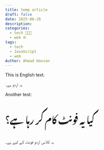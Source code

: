 ```yaml
---
title: temp article
draft: false
date: 2025-06-26
description: 
categories:
  - tech 👨🏻‍💻
  - web 🌐
tags:
  - tech
  - JavaScript
  - web
Author: Ahmad Hassan
---
```


This is English text.

<span lang="ur">یہ اردو ہے۔</span>

Another test: <p lang="ur" style="font-family: 'Noto Nastaliq Urdu'; font-size: 30px;">کیا یہ فونٹ کام کر رہا ہے؟</p>

<p class="urdu">یہ کلاس اردو فونٹ کے لیے ہے۔</p>

